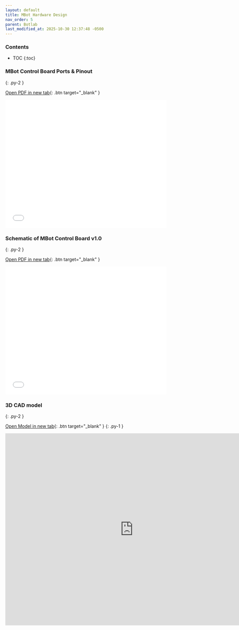 ```yaml
---
layout: default
title: MBot Hardware Design
nav_order: 5
parent: Botlab
last_modified_at: 2025-10-30 12:37:48 -0500
---
```


### Contents
* TOC
{:toc}


### MBot Control Board Ports & Pinout 
{: .py-2 }

[Open PDF in new tab](/assets/pdfs/MBot_ControlBoard_Pinout.pdf){: .btn target="_blank" }

<iframe src="/assets/pdfs/MBot_ControlBoard_Pinout.pdf" style="width:100%; height:400px;" frameborder="0"></iframe>

### Schematic of MBot Control Board v1.0
{: .py-2 }

[Open PDF in new tab](/assets/pdfs/Schematic_MBotControlBoard_V1.0.pdf){: .btn target="_blank" }

<iframe src="/assets/pdfs/Schematic_MBotControlBoard_V1.0.pdf" style="width:100%; height:400px;" frameborder="0"></iframe>

### 3D CAD model 
{: .py-2 }

[Open Model in new tab](https://umich2673.autodesk360.com/g/shares/SH30dd5QT870c25f12fcdf2d18fed05cc396){: .btn target="_blank" }
{: .py-1 }

<iframe src="https://umich2673.autodesk360.com/shares/public/SH30dd5QT870c25f12fcdf2d18fed05cc396?mode=embed" width="800" height="600" allowfullscreen="true" webkitallowfullscreen="true" mozallowfullscreen="true" frameborder="0"></iframe>
